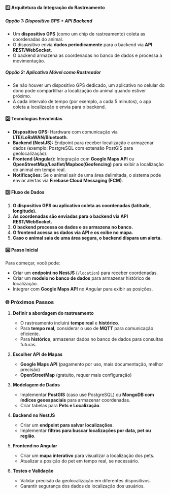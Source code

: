 #### **1️⃣ Arquitetura da Integração do Rastreamento**

##### **Opção 1: Dispositivo GPS + API Backend**

- Um **dispositivo GPS** (como um chip de rastreamento) coleta as coordenadas do animal.
- O dispositivo envia **dados periodicamente** para o backend via **API REST/WebSocket**.
- O backend armazena as coordenadas no banco de dados e processa a movimentação.

##### **Opção 2: Aplicativo Móvel como Rastreador**

- Se não houver um dispositivo GPS dedicado, um aplicativo no celular do dono pode compartilhar a localização do animal quando estiver próximo.
- A cada intervalo de tempo (por exemplo, a cada 5 minutos), o app coleta a localização e envia para o backend.

#### **2️⃣ Tecnologias Envolvidas**

- **Dispositivo GPS:** Hardware com comunicação via **LTE/LoRaWAN/Bluetooth**.
- **Backend (NestJS):** Endpoint para receber localização e armazenar dados (exemplo: PostgreSQL com extensão PostGIS para geolocalização).
- **Frontend (Angular):** Integração com **Google Maps API** ou **OpenStreetMap/Leaflet/Mapbox(Geofencing)** para exibir a localização do animal em tempo real.
- **Notificações:** Se o animal sair de uma área delimitada, o sistema pode enviar alertas via **Firebase Cloud Messaging (FCM)**.

#### **3️⃣ Fluxo de Dados**

1. **O dispositivo GPS ou aplicativo coleta as coordenadas (latitude, longitude).**
2. **As coordenadas são enviadas para o backend via API REST/WebSocket.**
3. **O backend processa os dados e os armazena no banco.**
4. **O frontend acessa os dados via API e os exibe no mapa.**
5. **Caso o animal saia de uma área segura, o backend dispara um alerta.**

#### **4️⃣ Passo Inicial**

Para começar, você pode:

- Criar um **endpoint no NestJS** (`/location`) para receber coordenadas.
- Criar um **modelo no banco de dados** para armazenar histórico de localização.
- Integrar com **Google Maps API** no Angular para exibir as posições.

### 🌐 **Próximos Passos**

1. **Definir a abordagem do rastreamento**

   - O rastreamento incluirá **tempo real** e **histórico**.
   - Para **tempo real**, considerar o uso de **MQTT** para comunicação eficiente.
   - Para **histórico**, armazenar dados no banco de dados para consultas futuras.

2. **Escolher API de Mapas**

   - **Google Maps API** (pagamento por uso, mais documentação, melhor precisão)
   - **OpenStreetMap** (gratuito, requer mais configuração)

3. **Modelagem de Dados**

   - Implementar **PostGIS** (caso use PostgreSQL) ou **MongoDB com índices geoespaciais** para armazenar coordenadas.
   - Criar tabelas para **Pets e Localização**.

4. **Backend no NestJS**

   - Criar um **endpoint para salvar localizações**.
   - Implementar **filtros para buscar localizações por data, pet ou região**.

5. **Frontend no Angular**

   - Criar um **mapa interativo** para visualizar a localização dos pets.
   - Atualizar a posição do pet em tempo real, se necessário.

6. **Testes e Validação**
   - Validar precisão da geolocalização em diferentes dispositivos.
   - Garantir segurança dos dados de localização dos usuários.
